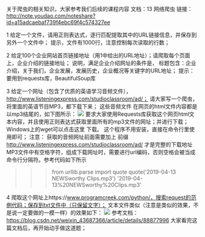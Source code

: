 关于爬虫的相关知识，大家参考我们后续的课程内容
文档：13 网络爬虫
链接：http://note.youdao.com/noteshare?id=a15adcaebaf739f4ebc69f4c574327ee

1 给定一个文件，请用正则表达式，逐行匹配提取其中的URL链接信息，并保存到另外一个文件中；
   提示，文件有1000行，注意控制每次读取的行数；

2 给定100个企业网站首页链接地址（用1中给出的URL地址）；请爬取每个页面上，企业介绍的链接地址；
    说明，满足企业介绍网址的条件是， 标题包含：企业介绍，关于我们，企业发展，发展历史，企业概况等关键字的URL地址；
    提示：要用到requests库，BeautifulSoup库

3  给定一个网址（包含了优质的英语学习音频文件），http://www.listeningexpress.com/studioclassroom/ad/；  请大家写一个爬虫，将里面的英语节目MP3，都下载下来；
     这些音频文件 在网页的html文件内容都是以mp3结尾的，如下图所示：
![](https://i.loli.net/2021/05/22/G68IYHgFb9sy2vA.png)
  要求大家使用Requests库获取这个网页html文本内容，并且使用正则表达式获取里面所有的mp3文件的网址；并进行下载；
  Windows上的wget可以点击这里 下载。 这个程序不用安装，直接在命令行里使用即可；
注意：
获取的音频网址前面需要加上 前缀 http://www.listeningexpress.com/studioclassroom/ad/ 才是完整的下载地址
MP3文件中有空格字符，组成下载网址时，需要进行url编码，否则空格会被当成命令行分隔符。参考代码如下所示
>>> from urllib.parse import quote
>>> quote('2019-04-13 NEWSworthy Clips.mp3')
'2019-04-13%20NEWSworthy%20Clips.mp3'


4 爬取这个网址上https://www.programcreek.com/python/，搜索request的范例代码；保存到txt文件中（只保留文字）；
    文本文件类似（注意是类似的效果，不是说一定要做的一模一样）的效果如下：
![](https://i.loli.net/2021/05/22/jlGIyUicnbk7BCX.png)
  参考文档：https://blog.csdn.net/weixin_43687366/article/details/88877996
   大家看完这篇文档后，再开始动手做这道题；
